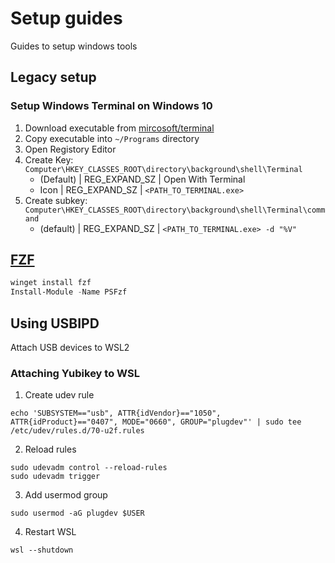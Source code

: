# Setup guides
Guides to setup windows tools

## Legacy setup

### Setup Windows Terminal on Windows 10
1. Download executable from [mircosoft/terminal](https://github.com/microsoft/terminal/releases)
2. Copy executable into `~/Programs` directory
3. Open Registory Editor
4. Create Key: `Computer\HKEY_CLASSES_ROOT\directory\background\shell\Terminal`  
    * (Default) | REG_EXPAND_SZ | Open With Terminal
    * Icon | REG_EXPAND_SZ | `<PATH_TO_TERMINAL.exe>`
5. Create subkey: `Computer\HKEY_CLASSES_ROOT\directory\background\shell\Terminal\command`
    * (default) | REG_EXPAND_SZ | `<PATH_TO_TERMINAL.exe> -d "%V"`
           
## [FZF](https://github.com/junegunn/fzf?tab=readme-ov-file#setting-up-shell-integration)
```powershell
winget install fzf
Install-Module -Name PSFzf
```

## Using USBIPD
Attach USB devices to WSL2

### Attaching Yubikey to WSL

1. Create udev rule
```
echo 'SUBSYSTEM=="usb", ATTR{idVendor}=="1050", ATTR{idProduct}=="0407", MODE="0660", GROUP="plugdev"' | sudo tee /etc/udev/rules.d/70-u2f.rules
```

2. Reload rules
```
sudo udevadm control --reload-rules
sudo udevadm trigger
```

3. Add usermod group
```
sudo usermod -aG plugdev $USER
```

4. Restart WSL
```
wsl --shutdown
```
